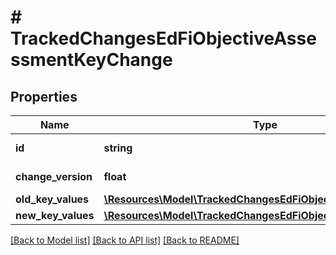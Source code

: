 # # TrackedChangesEdFiObjectiveAssessmentKeyChange

## Properties

Name | Type | Description | Notes
------------ | ------------- | ------------- | -------------
**id** | **string** | Resource identifier | [optional]
**change_version** | **float** | Change version | [optional]
**old_key_values** | [**\Resources\Model\TrackedChangesEdFiObjectiveAssessmentKey**](TrackedChangesEdFiObjectiveAssessmentKey.md) |  | [optional]
**new_key_values** | [**\Resources\Model\TrackedChangesEdFiObjectiveAssessmentKey**](TrackedChangesEdFiObjectiveAssessmentKey.md) |  | [optional]

[[Back to Model list]](../../README.md#models) [[Back to API list]](../../README.md#endpoints) [[Back to README]](../../README.md)
